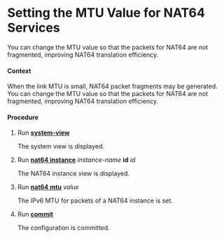 Setting the MTU Value for NAT64 Services
========================================

You can change the MTU value so that the packets for NAT64 are not fragmented, improving NAT64 translation efficiency.

#### Context

When the link MTU is small, NAT64 packet fragments may be generated. You can change the MTU value so that the packets for NAT64 are not fragmented, improving NAT64 translation efficiency.


#### Procedure

1. Run [**system-view**](cmdqueryname=system-view)
   
   
   
   The system view is displayed.
2. Run [**nat64 instance**](cmdqueryname=nat64+instance) *instance-name* **id** *id*
   
   
   
   The NAT64 instance view is displayed.
3. Run [**nat64 mtu**](cmdqueryname=nat64+mtu) *value*
   
   
   
   The IPv6 MTU for packets of a NAT64 instance is set.
4. Run [**commit**](cmdqueryname=commit)
   
   
   
   The configuration is committed.